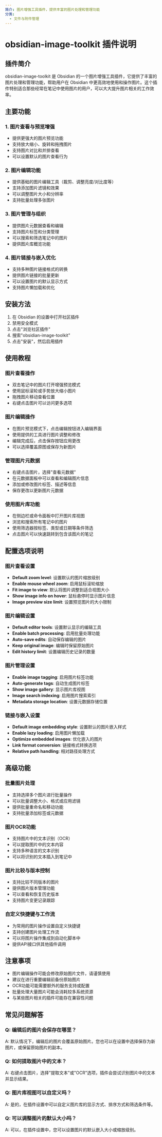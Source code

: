 ```yaml
---
简介: 图片增强工具插件，提供丰富的图片处理和管理功能
分类:
  - 文件与附件管理
---
```


# obsidian-image-toolkit 插件说明

## 插件简介
obsidian-image-toolkit 是 Obsidian 的一个图片增强工具插件，它提供了丰富的图片处理和管理功能，帮助用户在 Obsidian 中更高效地使用和操作图片。这个插件特别适合那些经常在笔记中使用图片的用户，可以大大提升图片相关的工作效率。

## 主要功能

### 1. 图片查看与预览增强
- 提供更强大的图片预览功能
- 支持放大缩小、旋转和拖拽图片
- 支持图片对比和并排查看
- 可以设置默认的图片查看行为

### 2. 图片编辑功能
- 提供基础的图片编辑工具（裁剪、调整亮度/对比度等）
- 支持添加图片滤镜和效果
- 可以调整图片大小和分辨率
- 支持批量处理多张图片

### 3. 图片管理与组织
- 提供图片元数据查看和编辑
- 支持图片标签和分类管理
- 可以搜索和筛选笔记中的图片
- 提供图片库概览功能

### 4. 图片链接与嵌入优化
- 支持多种图片链接格式的转换
- 提供图片链接的批量更新
- 可以设置图片的默认显示方式
- 支持图片懒加载和优化

## 安装方法
1. 在 Obsidian 的设置中打开社区插件
2. 禁用安全模式
3. 点击"浏览社区插件"
4. 搜索"obsidian-image-toolkit"
5. 点击"安装"，然后启用插件

## 使用教程

### 图片查看操作
- 双击笔记中的图片打开增强预览模式
- 使用鼠标滚轮或手势放大缩小图片
- 拖拽图片移动查看位置
- 右键点击图片可以访问更多选项

### 图片编辑操作
- 在图片预览模式下，点击编辑按钮进入编辑界面
- 使用提供的工具进行图片调整和修改
- 编辑完成后，点击保存按钮应用更改
- 可以选择覆盖原图或保存为新图片

### 管理图片元数据
- 右键点击图片，选择"查看元数据"
- 在元数据面板中可以查看和编辑图片信息
- 添加或修改图片标签、描述等信息
- 保存更改以更新图片元数据

### 使用图片库功能
- 在侧边栏或命令面板中打开图片库视图
- 浏览和搜索所有笔记中的图片
- 使用筛选器按标签、类型或日期等条件筛选
- 点击图片可以快速跳转到包含该图片的笔记

## 配置选项说明

### 图片查看设置
- **Default zoom level**: 设置默认的图片缩放级别
- **Enable mouse wheel zoom**: 启用鼠标滚轮缩放
- **Fit image to view**: 默认将图片调整到适合视图大小
- **Show image info on hover**: 鼠标悬停时显示图片信息
- **Image preview size limit**: 设置预览图片的大小限制

### 图片编辑设置
- **Default editor tools**: 设置默认显示的编辑工具
- **Enable batch processing**: 启用批量处理功能
- **Auto-save edits**: 自动保存编辑的图片
- **Keep original image**: 编辑时保留原始图片
- **Edit history limit**: 设置编辑历史记录的数量

### 图片管理设置
- **Enable image tagging**: 启用图片标签功能
- **Auto-generate tags**: 自动生成图片标签
- **Show image gallery**: 显示图片库视图
- **Image search indexing**: 启用图片搜索索引
- **Metadata storage location**: 设置元数据存储位置

### 链接与嵌入设置
- **Default image embedding style**: 设置默认的图片嵌入样式
- **Enable lazy loading**: 启用图片懒加载
- **Optimize embedded images**: 优化嵌入的图片
- **Link format conversion**: 链接格式转换选项
- **Relative path handling**: 相对路径处理方式

## 高级功能

### 批量图片处理
- 支持选择多个图片进行批量操作
- 可以批量调整大小、格式或应用滤镜
- 提供批量重命名和移动功能
- 支持批量添加标签或元数据

### 图片OCR功能
- 支持图片中的文本识别（OCR）
- 可以提取图片中的文本内容
- 支持多种语言的文本识别
- 可以将识别的文本插入到笔记中

### 图片比较与版本控制
- 支持比较不同版本的图片
- 提供图片版本管理功能
- 可以查看和恢复历史版本
- 支持图片变更记录跟踪

### 自定义快捷键与工作流
- 为常用的图片操作设置自定义快捷键
- 支持创建图片处理工作流
- 可以将图片操作集成到自动化脚本中
- 提供API接口供其他插件调用

## 注意事项
- 图片编辑操作可能会修改原始图片文件，请谨慎使用
- 建议在进行重要编辑前备份原始图片
- OCR功能可能需要额外的服务支持或配置
- 批量处理大量图片可能会消耗较多系统资源
- 与某些图片相关的插件可能存在兼容性问题

## 常见问题解答

### Q: 编辑后的图片会保存在哪里？
A: 默认情况下，编辑后的图片会覆盖原始图片。您也可以在设置中选择保存为新图片，或保留原始图片的副本。

### Q: 如何提取图片中的文本？
A: 右键点击图片，选择"提取文本"或"OCR"选项，插件会尝试识别图片中的文本并显示结果。

### Q: 图片库视图可以自定义吗？
A: 是的，在插件设置中可以自定义图片库的显示方式、排序方式和筛选条件等。

### Q: 可以调整图片的默认大小吗？
A: 可以，在插件设置中，您可以设置图片的默认嵌入大小或缩放级别。